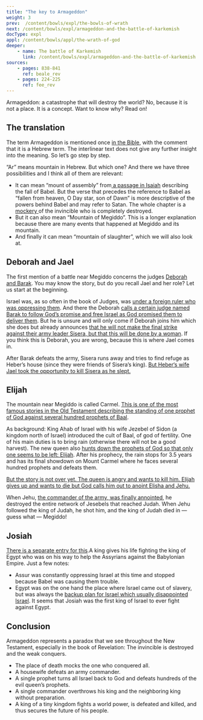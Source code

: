 ```yaml
---
title: "The key to Armageddon"
weight: 3
prev:  /content/bowls/expl/the-bowls-of-wrath
next: /content/bowls/expl/armageddon-and-the-battle-of-karkemish
docType: expl
appl: /content/bowls/appl/the-wrath-of-god
deeper:
    - name: The battle of Karkemish
      link: /content/bowls/expl/armageddon-and-the-battle-of-karkemish
sources: 
    - pages: 838-841
      ref: beale_rev
    - pages: 224-225
      ref: fee_rev
---
```


Armageddon: a catastrophe that will destroy the world? No, because it is not a place. It is a concept. Want to know why? Read on!

## The translation

<a name="02ee"></a>
The term Armageddon is mentioned once [in the Bible,](https://www.bibleserver.com/NIV/Revelation16%3A16) with the comment that it is a Hebrew term. The interlinear text does not give any further insight into the meaning. So let’s go step by step.

“Ar” means mountain in Hebrew. But which one? And there we have three possibilities and I think all of them are relevant:

- It can mean “mount of assembly” from[ a passage in Isaiah](https://www.bibleserver.com/NIV/Isaiah14%3A13) describing the fall of Babel. But the verse that precedes the reference to Babel as “fallen from heaven, O Day star, son of Dawn” is more descriptive of the powers behind Babel and may refer to Satan. The whole chapter is a [mockery ](https://www.bibleserver.com/NIV/Isaiah14%3A3-4)of the invincible who is completely destroyed.
- But it can also mean “Mountain of Megiddo”. This is a longer explanation because there are many events that happened at Megiddo and its mountain.
- And finally it can mean “mountain of slaughter”, which we will also look at.

## Deborah and Jael

<a name="4d88"></a>
The first mention of a battle near Megiddo concerns the judges [Deborah and Barak](https://www.bibleserver.com/NIV/Judges4). You may know the story, but do you recall Jael and her role? Let us start at the beginning.

Israel was, as so often in the book of Judges, was [under a foreign ruler who was oppressing them](https://www.bibleserver.com/NIV/Judges4%3A1-3). And there the Deborah [calls a certain judge named Barak to follow God’s promise and free Israel as God promised them to deliver them](https://www.bibleserver.com/NIV/Judges4%3A3-7). But he is unsure and will only come if Deborah joins him which she does but already announces [that he will not make the final strike against their army leader Sisera, but that this will be done by a woman](https://www.bibleserver.com/NIV/Judges4%3A8-9). If you think this is Deborah, you are wrong, because this is where Jael comes in.

After Barak defeats the army, Sisera runs away and tries to find refuge as Heber’s house (since they were friends of Sisera’s king). [But Heber‘s wife Jael took the opportunity to kill Sisera as he slept.](https://www.bibleserver.com/NIV/Judges4%3A15-21)

## Elijah

<a name="d43b"></a>
The mountain near Megiddo is called Carmel. [This is one of the most famous stories in the Old Testament describing the standing of one prophet of God against several hundred prophets of Baal](https://www.bibleserver.com/NIV/1%20Kings18).

As background: King Ahab of Israel with his wife Jezebel of Sidon (a kingdom north of Israel) introduced the cult of Baal, of god of fertility. One of his main duties is to bring rain (otherwise there will not be a good harvest). The new queen also [hunts down the prophets of God so that only one seems to be left: Elijah](https://www.bibleserver.com/NIV/1%20Kings19%3A10). After his prophecy, the rain stops for 3.5 years and has its final showdown on Mount Carmel where he faces several hundred prophets and defeats them.

[But the story is not over yet. The queen is angry and wants to kill him. Elijah gives up and wants to die but God calls him out to anoint Elisha and Jehu.](https://www.bibleserver.com/NIV/1%20Kings19)

When Jehu, [the commander of the army, was finally annointed](https://www.bibleserver.com/NIV/2%20Kings9), he destroyed the entire network of Jesebels that reached Judah. When Jehu followed the king of Judah, he shot him, and the king of Judah died in — guess what — Megiddo!

## Josiah

<a name="a257"></a>
[There is a separate entry for this](../../../../content/bowls/expl/armageddon-and-the-battle-of-karkemish).A king gives his life fighting the king of Egypt who was on his way to help the Assyrians against the Babylonian Empire. Just a few notes:

- Assur was constantly oppressing Israel at this time and stopped because Babel was causing them trouble.
- Egypt was on the one hand the place where Israel came out of slavery, but was always the [backup plan for Israel which usually disappointed Israel](https://www.bibleserver.com/NIV/2%20Kings18%3A21). It seems that Josiah was the first king of Israel to ever fight against Egypt.

## Conclusion

<a name="c932"></a>
Armageddon represents a paradox that we see throughout the New Testament, especially in the book of Revelation: The invincible is destroyed and the weak conquers.

- The place of death mocks the one who conquered all.
- A housewife defeats an army commander.
- A single prophet turns all Israel back to God and defeats hundreds of the evil queen’s prophets.
- A single commander overthrows his king and the neighboring king without preparation.
- A king of a tiny kingdom fights a world power, is defeated and killed, and thus secures the future of his people.
